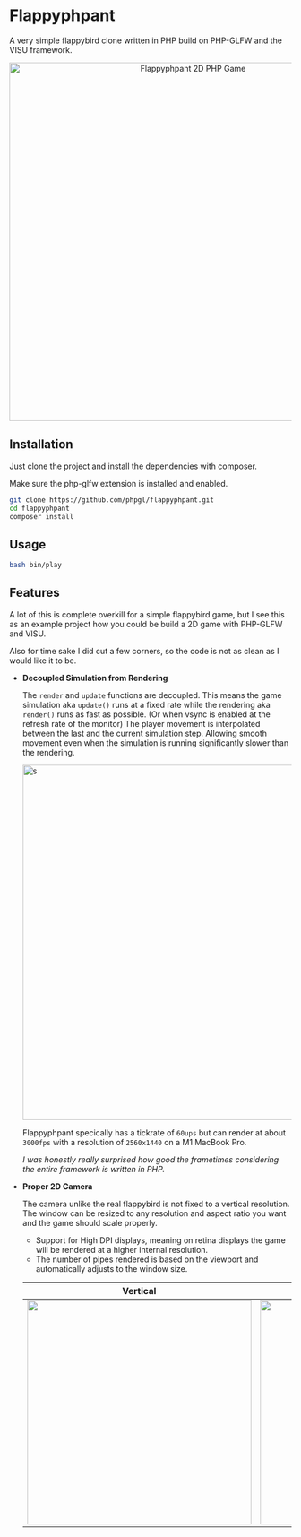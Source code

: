 # Flappyphpant

A very simple flappybird clone written in PHP build on PHP-GLFW and the VISU framework.

<p align="center">
   <img width="640" src="https://github.com/phpgl/flappyphpant/assets/956212/c48d9c68-427e-4d92-a875-8ed9dc8ba2da" alt="Flappyphpant 2D PHP Game">
</p>

## Installation

Just clone the project and install the dependencies with composer.

Make sure the php-glfw extension is installed and enabled.

```bash
git clone https://github.com/phpgl/flappyphpant.git
cd flappyphpant
composer install
```

## Usage

```bash
bash bin/play
```

## Features

A lot of this is complete overkill for a simple flappybird game, but I see this as an example project how you could be build a 2D game with PHP-GLFW and VISU.

Also for time sake I did cut a few corners, so the code is not as clean as I would like it to be.

 - **Decoupled Simulation from Rendering**

   The `render` and `update` functions are decoupled. 
   This means the game simulation aka `update()` runs at a fixed rate while the rendering aka `render()` runs as fast as possible.
   (Or when vsync is enabled at the refresh rate of the monitor)
   The player movement is interpolated between the last and the current simulation step. Allowing smooth movement even when the simulation is running 
   significantly slower than the rendering.
   
   <img width="634" alt="s" src="https://github.com/phpgl/flappyphpant/assets/956212/eb7c1d03-a1bc-497f-806a-a95da00d7f43">

   Flappyphpant specically has a tickrate of `60ups` but can render at about `3000fps` with a resolution of `2560x1440` on a M1 MacBook Pro.

   _I was honestly really surprised how good the frametimes considering the entire framework is written in PHP._

 - **Proper 2D Camera**

    The camera unlike the real flappybird is not fixed to a vertical resolution. 
    The window can be resized to any resolution and aspect ratio you want and the game should scale properly.

     * Support for High DPI displays, meaning on retina displays the game will be rendered at a higher internal resolution.
     * The number of pipes rendered is based on the viewport and automatically adjusts to the window size.

    

    | Vertical   | Horizontal  |
    |------------|-------------|
    | <img width="400" src="https://github.com/phpgl/flappyphpant/assets/956212/10238007-f2ce-4e87-9e8c-c307e3f53a13"> | <img src="https://github.com/phpgl/flappyphpant/assets/956212/b72cd792-927a-438d-839a-030653cfc34e" width="400"> |
    
